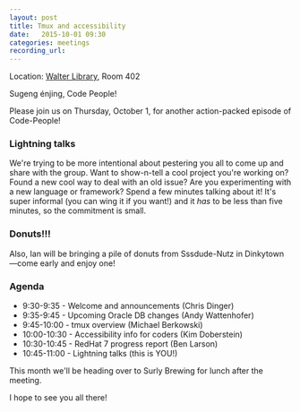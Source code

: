 ```yaml
---
layout: post
title: Tmux and accessibility
date:   2015-10-01 09:30
categories: meetings
recording_url:
---
```


Location\: [Walter Library](http://campusmaps.umn.edu/tc/map.php?building=042), Room 402

Sugeng énjing, Code People!

Please join us on Thursday, October 1, for another action-packed episode of Code-People!

### Lightning talks

We're trying to be more intentional about pestering you all to come up and share with the group. Want to show-n-tell a cool project you're working on? Found a new cool way to deal with an old issue? Are you experimenting with a new language or framework? Spend a few minutes talking about it! It's super informal (you can wing it if you want!) and it *has* to be less than five minutes, so the commitment is small.

### Donuts!!!

Also, Ian will be bringing a pile of donuts from Sssdude-Nutz in Dinkytown—come early and enjoy one!

### Agenda

- 9:30-9:35 - Welcome and announcements (Chris Dinger)
- 9:35-9:45 - Upcoming Oracle DB changes (Andy Wattenhofer)
- 9:45-10:00 - tmux overview (Michael Berkowski)
- 10:00-10:30 - Accessibility info for coders (Kim Doberstein)
- 10:30-10:45 - RedHat 7 progress report (Ben Larson)
- 10:45-11:00 - Lightning talks (this is YOU!)

This month we'll be heading over to Surly Brewing for lunch after the meeting.

I hope to see you all there!
